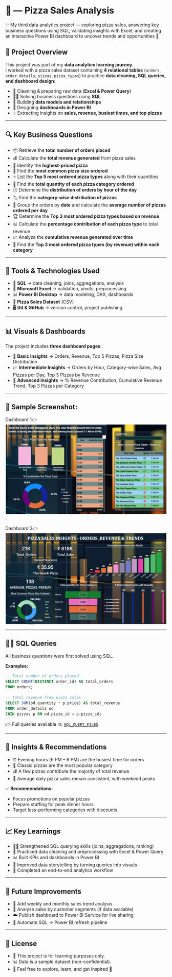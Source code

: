 
# 🍕 — Pizza Sales Analysis  

✨ My third data analytics project — exploring pizza sales, answering key business questions using SQL, validating insights with Excel, and creating an interactive Power BI dashboard to uncover trends and opportunities 🚀


## 📌 Project Overview  

This project was part of my **data analytics learning journey**.  
I worked with a pizza sales dataset containing **4 relational tables** (`orders`, `order_details`, `pizzas`, `pizza_types`) to practice **data cleaning, SQL queries, and dashboard design**:  

- 🧹 Cleaning & preparing raw data (**Excel & Power Query**)  
- 🧑‍💻 Solving business questions using **SQL**  
- 🔗 Building **data models and relationships**  
- 🎨 Designing **dashboards in Power BI**  
- 💡 Extracting insights on **sales, revenue, busiest times, and top pizzas**  

---

## 🔍 Key Business Questions  

- 📦 Retrieve the **total number of orders placed**  
- 💰 Calculate the **total revenue generated** from pizza sales  
- 🍕 Identify the **highest-priced pizza**  
- 📏 Find the **most common pizza size ordered**  
- ⭐ List the **Top 5 most ordered pizza types** along with their quantities  
- 📂 Find the **total quantity of each pizza category ordered**  
- 🕒 Determine the **distribution of orders by hour of the day**  
- 🏷️ Find the **category-wise distribution of pizzas**  
- 📅 Group the orders by **date** and calculate the **average number of pizzas ordered per day**  
- 🏆 Determine the **Top 3 most ordered pizza types based on revenue**  
- 📊 Calculate the **percentage contribution of each pizza type** to total revenue  
- 📈 Analyze the **cumulative revenue generated over time**  
- 🥇 Find the **Top 3 most ordered pizza types (by revenue) within each category**  

--- 

## 🚀 Tools & Technologies Used  

- 🧮 **SQL** → data cleaning, joins, aggregations, analysis  
- 🧹 **Microsoft Excel** → validation, pivots, preprocessing  
- 📊 **Power BI Desktop** → data modeling, DAX, dashboards  
- 📂 **Pizza Sales Dataset** (CSV)  
- 🖥️ **Git & GitHub** → version control, project publishing  

---

## 📊 Visuals & Dashboards  

The project includes **three dashboard pages**:  

- 📌 **Basic Insights** → Orders, Revenue, Top 5 Pizzas, Pizza Size Distribution 
- 📈 **Intermediate Insights** → Orders by Hour, Category-wise Sales, Avg Pizzas per Day, Top 3 Pizzas by Revenue  
- 🚀 **Advanced Insights** → % Revenue Contribution, Cumulative Revenue Trend, Top 3 Pizzas per Category  

---
## 📸 **Sample Screenshot:**  

Dashboard 1👉 ![Dashboard Screenshot](https://github.com/AshishDS-09/Pizza_Sales_Analysis/blob/main/POWER_BI_Visualization/Dashboard_Page_1.png).  


Dashboard 2👉 ![Dashboard Screenshot](https://github.com/AshishDS-09/Pizza_Sales_Analysis/blob/main/POWER_BI_Visualization/Dashboard_Page_2.png)  


---

## 🧑‍💻 SQL Queries

All business questions were first solved using SQL.  

**Examples:**  

```sql
-- Total number of orders placed
SELECT COUNT(DISTINCT order_id) AS total_orders
FROM orders;

-- Total revenue from pizza sales
SELECT SUM(od.quantity * p.price) AS total_revenue
FROM order_details od
JOIN pizzas p ON od.pizza_id = p.pizza_id;
```
👉 Full queries available in: [`SQL_QUERY_FILES`](/SQL_QUERY_FILES)

---

## 🧠 Insights & Recommendations

- ⏰ Evening hours (6 PM – 9 PM) are the busiest time for orders  
- 🍕 Classic pizzas are the most popular category  
- 💰 A few pizzas contribute the majority of total revenue  
- 📅 Average daily pizza sales remain consistent, with weekend peaks  

✅ **Recommendations:**  
- Focus promotions on popular pizzas  
- Prepare staffing for peak dinner hours  
- Target less-performing categories with discounts  

---

## 📈 Key Learnings

- 🧑‍💻 Strengthened SQL querying skills (joins, aggregations, ranking)  
- 🧹 Practiced data cleaning and preprocessing with Excel & Power Query  
- 📊 Built KPIs and dashboards in Power BI  
- 🎨 Improved data storytelling by turning queries into visuals  
- 🚀 Completed an end-to-end analytics workflow  

---

## 🌟 Future Improvements

- 📅 Add weekly and monthly sales trend analysis  
- 👥 Analyze sales by customer segments (if data available)  
- ☁️ Publish dashboard to Power BI Service for live sharing  
- 🔄 Automate SQL → Power BI refresh pipeline

---

## 📄 License

- 📌 This project is for learning purposes only.  
- 📊 Data is a sample dataset (non-confidential).  
- 🙌 Feel free to explore, learn, and get inspired 🚀

